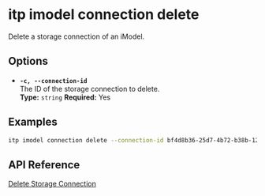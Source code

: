 # itp imodel connection delete

Delete a storage connection of an iModel.

## Options

- **`-c, --connection-id`**  
  The ID of the storage connection to delete.  
  **Type:** `string` **Required:** Yes

## Examples

```bash
itp imodel connection delete --connection-id bf4d8b36-25d7-4b72-b38b-12c1f0325f42
```

## API Reference

[Delete Storage Connection](https://developer.bentley.com/apis/synchronization/operations/delete-storage-connection/)